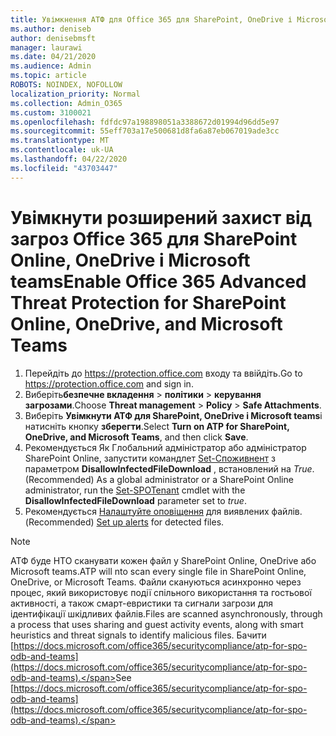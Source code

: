 ```yaml
---
title: Увімкнення АТФ для Office 365 для SharePoint, OneDrive і Microsoft teams
ms.author: deniseb
author: denisebmsft
manager: laurawi
ms.date: 04/21/2020
ms.audience: Admin
ms.topic: article
ROBOTS: NOINDEX, NOFOLLOW
localization_priority: Normal
ms.collection: Admin_O365
ms.custom: 3100021
ms.openlocfilehash: fdfdc97a198898051a3388672d01994d96dd5e97
ms.sourcegitcommit: 55eff703a17e500681d8fa6a87eb067019ade3cc
ms.translationtype: MT
ms.contentlocale: uk-UA
ms.lasthandoff: 04/22/2020
ms.locfileid: "43703447"
---
```

# <a name="enable-office-365-advanced-threat-protection-for-sharepoint-online-onedrive-and-microsoft-teams"></a><span data-ttu-id="ef78e-102">Увімкнути розширений захист від загроз Office 365 для SharePoint Online, OneDrive і Microsoft teams</span><span class="sxs-lookup"><span data-stu-id="ef78e-102">Enable Office 365 Advanced Threat Protection for SharePoint Online, OneDrive, and Microsoft Teams</span></span>

1. <span data-ttu-id="ef78e-103">Перейдіть до https://protection.office.com входу та ввійдіть.</span><span class="sxs-lookup"><span data-stu-id="ef78e-103">Go to https://protection.office.com and sign in.</span></span>
2. <span data-ttu-id="ef78e-104">Виберіть**безпечне вкладення** > **політики** >  **керування загрозами**.</span><span class="sxs-lookup"><span data-stu-id="ef78e-104">Choose **Threat management** > **Policy** > **Safe Attachments**.</span></span>
3. <span data-ttu-id="ef78e-105">Виберіть **Увімкнути АТФ для SharePoint, OneDrive і Microsoft teams**і натисніть кнопку **зберегти**.</span><span class="sxs-lookup"><span data-stu-id="ef78e-105">Select **Turn on ATP for SharePoint, OneDrive, and Microsoft Teams**, and then click **Save**.</span></span>
4. <span data-ttu-id="ef78e-106">Рекомендується Як Глобальний адміністратор або адміністратор SharePoint Online, запустити командлет [Set-Споживнент](https://docs.microsoft.com/powershell/module/sharepoint-online/Set-SPOTenant?view=sharepoint-ps) з параметром **DisallowInfectedFileDownload** , встановлений на *True*.</span><span class="sxs-lookup"><span data-stu-id="ef78e-106">(Recommended) As a global administrator or a SharePoint Online administrator, run the [Set-SPOTenant](https://docs.microsoft.com/powershell/module/sharepoint-online/Set-SPOTenant?view=sharepoint-ps) cmdlet with the **DisallowInfectedFileDownload** parameter set to *true*.</span></span>
5. <span data-ttu-id="ef78e-107">Рекомендується [Налаштуйте оповіщення](https://docs.microsoft.com/office365/securitycompliance/turn-on-atp-for-spo-odb-and-teams#set-up-alerts-for-detected-files) для виявлених файлів.</span><span class="sxs-lookup"><span data-stu-id="ef78e-107">(Recommended) [Set up alerts](https://docs.microsoft.com/office365/securitycompliance/turn-on-atp-for-spo-odb-and-teams#set-up-alerts-for-detected-files) for detected files.</span></span>

> [!NOTE]
> <span data-ttu-id="ef78e-108">АТФ буде НТО сканувати кожен файл у SharePoint Online, OneDrive або Microsoft teams.</span><span class="sxs-lookup"><span data-stu-id="ef78e-108">ATP will nto scan every single file in SharePoint Online, OneDrive, or Microsoft Teams.</span></span> <span data-ttu-id="ef78e-109">Файли скануються асинхронно через процес, який використовує події спільного використання та гостьової активності, а також смарт-евристики та сигнали загрози для ідентифікації шкідливих файлів.</span><span class="sxs-lookup"><span data-stu-id="ef78e-109">Files are scanned asynchronously, through a process that uses sharing and guest activity events, along with smart heuristics and threat signals to identify malicious files.</span></span> <span data-ttu-id="ef78e-110">Бачити [https://docs.microsoft.com/office365/securitycompliance/atp-for-spo-odb-and-teams](https://docs.microsoft.com/office365/securitycompliance/atp-for-spo-odb-and-teams).</span><span class="sxs-lookup"><span data-stu-id="ef78e-110">See [https://docs.microsoft.com/office365/securitycompliance/atp-for-spo-odb-and-teams](https://docs.microsoft.com/office365/securitycompliance/atp-for-spo-odb-and-teams).</span></span>